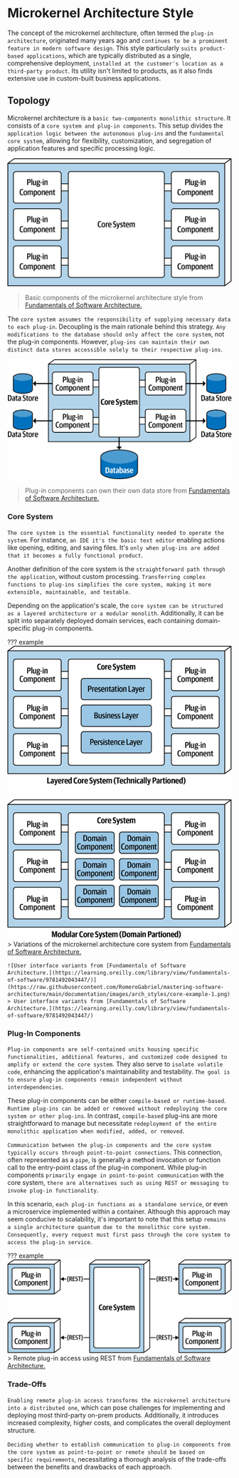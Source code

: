 # Microkernel Architecture Style

The concept of the microkernel architecture, often termed the `plug-in architecture`, originated many years ago and `continues to be a prominent feature in modern software design`. This style particularly `suits product-based applications`, which are typically distributed as a single, comprehensive deployment, `installed at the customer's location as a third-party product`. Its utility isn't limited to products, as it also finds extensive use in custom-built business applications.

## Topology

Microkernel architecture is a `basic two-components monolithic structure`. It consists of a `core system and plug-in components`. This setup divides the `application logic between the autonomous plug-ins` and the `fundamental core system`, allowing for flexibility, customization, and segregation of application features and specific processing logic.

![Basic components of the microkernel architecture style from [Fundamentals of Software Architecture.](https://learning.oreilly.com/library/view/fundamentals-of-software/9781492043447/)](https://raw.githubusercontent.com/RomeroGabriel/mastering-software-architecture/main/documentation/images/arch_styles/microkernel_arch_example.png)
> Basic components of the microkernel architecture style from [Fundamentals of Software Architecture.](https://learning.oreilly.com/library/view/fundamentals-of-software/9781492043447/)

The `core system assumes the responsibility of supplying necessary data to each plug-in`. Decoupling is the main rationale behind this strategy. `Any modifications to the database should only affect the core system`, not the plug-in components. However, `plug-ins can maintain their own distinct data stores accessible solely to their respective plug-ins`.

![Plug-in components can own their own data store from [Fundamentals of Software Architecture.](https://learning.oreilly.com/library/view/fundamentals-of-software/9781492043447/)](https://raw.githubusercontent.com/RomeroGabriel/mastering-software-architecture/main/documentation/images/arch_styles/microkernel_dbs.png)
> Plug-in components can own their own data store from [Fundamentals of Software Architecture.](https://learning.oreilly.com/library/view/fundamentals-of-software/9781492043447/)

### Core System

`The core system is the essential functionality needed to operate the system`. For instance, `an IDE it's the basic text editor` enabling actions like opening, editing, and saving files. It's `only when plug-ins are added that it becomes a fully functional product`.

Another definition of the core system is the `straightforward path through the application`, without custom processing. `Transferring complex functions to plug-ins simplifies the core system, making it more extensible, maintainable, and testable`.

Depending on the application's scale, the `core system can be structured as a layered architecture or a modular monolith`. Additionally, it can be split into separately deployed domain services, each containing domain-specific plug-in components.

??? example
    ![Variations of the microkernel architecture core system from [Fundamentals of Software Architecture.](https://learning.oreilly.com/library/view/fundamentals-of-software/9781492043447/)](https://raw.githubusercontent.com/RomeroGabriel/mastering-software-architecture/main/documentation/images/arch_styles/core-example-1.png)
    > Variations of the microkernel architecture core system from [Fundamentals of  Software Architecture.](https://learning.oreilly.com/library/view/fundamentals-of-software/9781492043447/)

    ![User interface variants from [Fundamentals of Software Architecture.](https://learning.oreilly.com/library/view/fundamentals-of-software/9781492043447/)](https://raw.githubusercontent.com/RomeroGabriel/mastering-software-architecture/main/documentation/images/arch_styles/core-example-1.png)
    > User interface variants from [Fundamentals of Software Architecture.](https://learning.oreilly.com/library/view/fundamentals-of-software/9781492043447/)

### Plug-In Components

`Plug-in components are self-contained units housing specific functionalities, additional features, and customized code designed to amplify or extend the core system`. They also serve to `isolate volatile code`, enhancing the application's maintainability and testability. `The goal is to ensure plug-in components remain independent without interdependencies`.

These plug-in components can be either `compile-based or runtime-based`. `Runtime plug-ins can be added or removed without redeploying the core system or other plug-ins`. In contrast, `compile-based` plug-ins are more straightforward to manage but necessitate `redeployment of the entire monolithic application when modified, added, or removed`.

`Communication between the plug-in components and the core system typically occurs through point-to-point connections`. This connection, often represented as a `pipe`, is generally a method invocation or function call to the entry-point class of the plug-in component. While plug-in components `primarily engage in point-to-point communication` with the core system, `there are alternatives such as using REST or messaging to invoke plug-in functionality`.

In this scenario, `each plug-in functions as a standalone service`, or even a microservice implemented within a container. Although this approach may seem conducive to scalability, it's important to note that this setup `remains a single architecture quantum due to the monolithic core system. Consequently, every request must first pass through the core system to access the plug-in service`.

??? example
    ![Remote plug-in access using REST from [Fundamentals of Software Architecture.](https://learning.oreilly.com/library/view/fundamentals-of-software/9781492043447/)](https://raw.githubusercontent.com/RomeroGabriel/mastering-software-architecture/main/documentation/images/arch_styles/microkernel-rest.png)
    > Remote plug-in access using REST from [Fundamentals of  Software Architecture.](https://learning.oreilly.com/library/view/fundamentals-of-software/9781492043447/)

### Trade-Offs

`Enabling remote plug-in access transforms the microkernel architecture into a distributed one`, which can pose challenges for implementing and deploying most third-party on-prem products. Additionally, it introduces increased complexity, higher costs, and complicates the overall deployment structure.

`Deciding whether to establish communication to plug-in components from the core system as point-to-point or remote should be based on specific requirements`, necessitating a thorough analysis of the trade-offs between the benefits and drawbacks of each approach.
